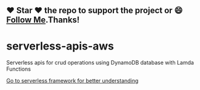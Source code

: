 ## :heart: Star :heart: the repo to support the project or :smile:[Follow Me](https://github.com/harsh6768).Thanks!

# serverless-apis-aws
Serverless apis for crud operations using DynamoDB database with Lamda Functions


[Go to serverless framework for better understanding](https://serverless.com/framework/docs/providers/aws/guide/functions/)
